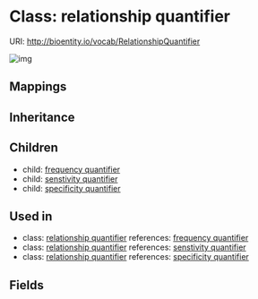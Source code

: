 # Class: relationship quantifier




URI: http://bioentity.io/vocab/RelationshipQuantifier

![img](http://yuml.me/diagram/nofunky/class/\[RelationshipQuantifier]^-\[FrequencyQuantifier],%20\[RelationshipQuantifier]^-\[SenstivityQuantifier],%20\[RelationshipQuantifier]^-\[SpecificityQuantifier],%20)
## Mappings

## Inheritance

## Children

 *  child: [frequency quantifier](FrequencyQuantifier.md)
 *  child: [senstivity quantifier](SenstivityQuantifier.md)
 *  child: [specificity quantifier](SpecificityQuantifier.md)
## Used in

 *  class: [relationship quantifier](RelationshipQuantifier.md) references: [frequency quantifier](FrequencyQuantifier.md)
 *  class: [relationship quantifier](RelationshipQuantifier.md) references: [senstivity quantifier](SenstivityQuantifier.md)
 *  class: [relationship quantifier](RelationshipQuantifier.md) references: [specificity quantifier](SpecificityQuantifier.md)
## Fields

